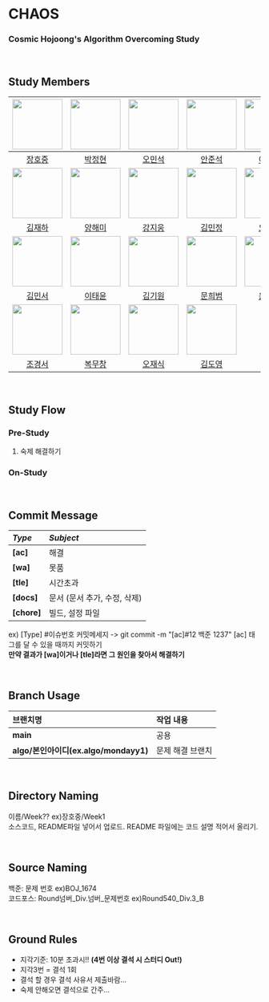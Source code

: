 # CHAOS
### Cosmic Hojoong's Algorithm Overcoming Study

</br>

## Study Members
|<img src="https://avatars.githubusercontent.com/u/128250130?v=4" width="100" height="100"/>|<img src="https://avatars.githubusercontent.com/u/55152597?v=4" width="100" height="100"/>|<img src="https://avatars.githubusercontent.com/u/68336833?v=4" width="100" height="100"/>|<img src="https://avatars.githubusercontent.com/u/41678838?v=4" width="100" height="100"/>|<img src="https://avatars.githubusercontent.com/u/75784807?v=4" width="100" height="100"/>|<img src="https://avatars.githubusercontent.com/u/87304269?v=4" width="100" height="100"/>
|:-:|:-:|:-:|:-:|:-:|:-:|
|[장호중](https://github.com/mondayy1)|[박정현](https://github.com/BiteSnail)|[오민석](https://github.com/minseok-oh)|[안준석](https://github.com/Rahahhaaa)|[이동율](https://github.com/leedongyull)|[김준호](https://github.com/junhoprog)|
|<img src="https://avatars.githubusercontent.com/u/128571125?s=400&u=a8dcb208498e3bbef65d196740552fcb4d3bafab&v=4" width="100" height="100"/>|<img src="https://avatars.githubusercontent.com/u/107767152?v=4" width="100" height="100"/>|<img src="https://avatars.githubusercontent.com/u/107825793?v=4" width="100" height="100"/>|<img src="https://avatars.githubusercontent.com/u/80758613?v=4" width="100" height="100"/>|<img src="https://avatars.githubusercontent.com/u/107828202?v=4" width="100" height="100"/>|<img src="https://avatars.githubusercontent.com/u/107869024?v=4" width="100" height="100"/>|
|[김재하](https://github.com/kjh3291)|[양해미](https://github.com/yanghaemi)|[강지웅](https://github.com/KangJiUng)|[김민정](https://github.com/Minnnning)|[오현지](https://github.com/Hyunjiiing)|[송영은](https://github.com/songyeongeun)|
|<img src="https://search.pstatic.net/common/?src=http%3A%2F%2Fblogfiles.naver.net%2F20141211_87%2Fapple8223_1418260372201mThxF_JPEG%2F1321396651560.jpg&type=sc960_832" width="100" height="100"/>|<img src="https://avatars.githubusercontent.com/u/107831875?v=4" width="100" height="100"/>|<img src="https://avatars.githubusercontent.com/u/74997112?v=4" width="100" height="100"/>|<img src="" width="100" height="100"/>|<img src="" width="100" height="100"/>|<img src="" width="100" height="100"/>|
|[김민서](https://github.com/kmingseo)|[이태윤](https://github.com/troymerai)|[김기원](https://github.com/kiuuon)|[문희범]()|[윤정섭](https://github.com/jithhuP)|[이준석]()|
|<img src="" width="100" height="100"/>|<img src="https://avatars.githubusercontent.com/u/85085804?v=4" width="100" height="100"/>|<img src="https://avatars.githubusercontent.com/u/96814750?v=4" width="100" height="100"/>|<img src="https://avatars.githubusercontent.com/u/74997144?v=4" width="100" height="100"/>|
|[조경서]()|[복무창](https://github.com/bokob)|[오재식](https://github.com/ohjaesik)|[김도영](https://github.com/Doyoung01)|

</br>

## Study Flow
### Pre-Study
1. 숙제 해결하기



### On-Study

</br>

## Commit Message
|*Type*|*Subject*|
|:---|:---|
|**[ac]**|해결|
|**[wa]**|못품|
|**[tle]**|시간초과|
|**[docs]**|문서 (문서 추가, 수정, 삭제)|
|**[chore]**|빌드, 설정 파일|

ex) [Type] #이슈번호 커밋메세지 -> git commit -m "[ac]#12 백준 1237"
[ac] 태그를 달 수 있을 때까지 커밋하기   
**만약 결과가 [wa]이거나 [tle]라면 그 원인을 찾아서 해결하기**

</br>

## Branch Usage
|브랜치명|작업 내용|
|:---|:---|
|**main**|공용|
|**algo/본인아이디(ex.algo/mondayy1)**|문제 해결 브랜치|

</br>

## Directory Naming
이름/Week?? ex)장호중/Week1 </br>
소스코드, README파일 넣어서 업로드. README 파일에는 코드 설명 적어서 올리기.

</br>

## Source Naming
백준: 문제 번호 ex)BOJ_1674 </br>
코드포스: Round넘버_Div.넘버_문제번호 ex)Round540_Div.3_B

</br>

## Ground Rules
* 지각기준: 10분 초과시!! **(4번 이상 결석 시 스터디 Out!)**
* 지각3번 = 결석 1회
* 결석 할 경우 결석 사유서 제출바람...
* 숙제 안해오면 결석으로 간주...

</br>

